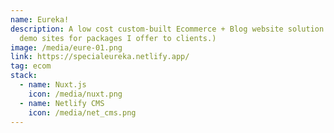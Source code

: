 ```yaml
---
name: Eureka!
description: A low cost custom-built Ecommerce + Blog website solution. (Part of
  demo sites for packages I offer to clients.)
image: /media/eure-01.png
link: https://specialeureka.netlify.app/
tag: ecom
stack:
  - name: Nuxt.js
    icon: /media/nuxt.png
  - name: Netlify CMS
    icon: /media/net_cms.png
---
```

